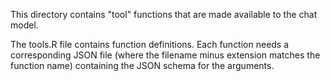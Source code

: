 This directory contains "tool" functions that are made available to the chat model.

The tools.R file contains function definitions. Each function needs a corresponding JSON file (where the filename minus extension matches the function name) containing the JSON schema for the arguments.